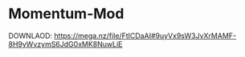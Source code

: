 # Momentum-Mod

 





DOWNLAOD: https://mega.nz/file/FtICDaAI#9uyVx9sW3JvXrMAMF-8H9yWvzymS6JdG0xMK8NuwLiE



